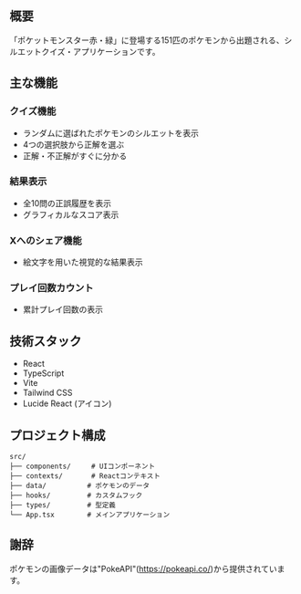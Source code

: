 ## 概要

「ポケットモンスター赤・緑」に登場する151匹のポケモンから出題される、シルエットクイズ・アプリケーションです。


## 主な機能

### クイズ機能
- ランダムに選ばれたポケモンのシルエットを表示
- 4つの選択肢から正解を選ぶ
- 正解・不正解がすぐに分かる

### 結果表示
- 全10問の正誤履歴を表示
- グラフィカルなスコア表示

### Xへのシェア機能
- 絵文字を用いた視覚的な結果表示

### プレイ回数カウント
- 累計プレイ回数の表示


## 技術スタック

- React
- TypeScript
- Vite
- Tailwind CSS
- Lucide React (アイコン)


## プロジェクト構成

```
src/
├── components/     # UIコンポーネント
├── contexts/       # Reactコンテキスト
├── data/          # ポケモンのデータ
├── hooks/         # カスタムフック
├── types/         # 型定義
└── App.tsx        # メインアプリケーション
```


## 謝辞

ポケモンの画像データは"PokeAPI"(https://pokeapi.co/)から提供されています。
